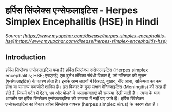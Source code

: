 # हर्पिस सिंप्लेक्स एन्सेफलाइटिस - Herpes Simplex Encephalitis (HSE) in Hindi
_Source: [https://www.myupchar.com/disease/herpes-simplex-encephalitis-hse](https://www.myupchar.com/disease/herpes-simplex-encephalitis-hse)_

## Introduction
हर्पिस सिंप्लेक्स एन्सेफलाइटिस क्या है?
हर्पिस सिंप्लेक्स एन्सेफलाइटिस (Herpes simplex encephalitis; HSE; एचएसई) एक दुर्लभ तंत्रिका संबंधी विकार है, जो मस्तिष्क की सूजन (एन्सेफलाइटिस) के कारण होता है। इसके आम लक्षणों में सिरदर्द, बुखार, नींद आना, सक्रियता का कम होना या सामान्य कमजोरी शामिल है। इस विकार के कुछ लक्षण मेनिन्जाइटिस (Meningitis) की तरह ही होते हैं, जिसमें गर्दन में ऐंठन, भ्रम और बोलने में असामान्यताएं की समस्या देखी जाती है।  त्वचा के घाव आमतौर पर हर्पिस सिंप्लेक्स एन्सेफलाइटिस की समस्या में नहीं पाए जाते हैं। हर्पिस सिंप्लेक्स एन्सेफलाइटिस का विकार हर्पिस सिंप्लेक्स वायरस (herpes simplex virus) के कारण होता है।

